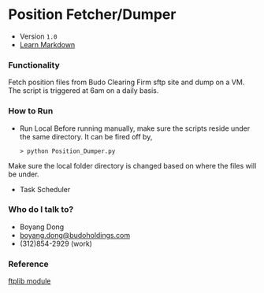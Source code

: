 # Position Fetcher/Dumper 
* Version `1.0`
* [Learn Markdown](https://bitbucket.org/tutorials/markdowndemo)

### Functionality ###

Fetch position files from Budo Clearing Firm sftp site and dump on a VM. The script is triggered at 6am on a daily basis. 

### How to Run ###
* Run Local 
Before running manually, make sure the scripts reside under the same directory. It can be fired off by, 

    `> python Position_Dumper.py `

Make sure the local folder directory is changed based on where the files will be under. 


* Task Scheduler 

### Who do I talk to? ###
* Boyang Dong
* boyang.dong@budoholdings.com
* (312)854-2929 (work)

### Reference ###
[ftplib module](http://effbot.org/librarybook/ftplib.htm)
